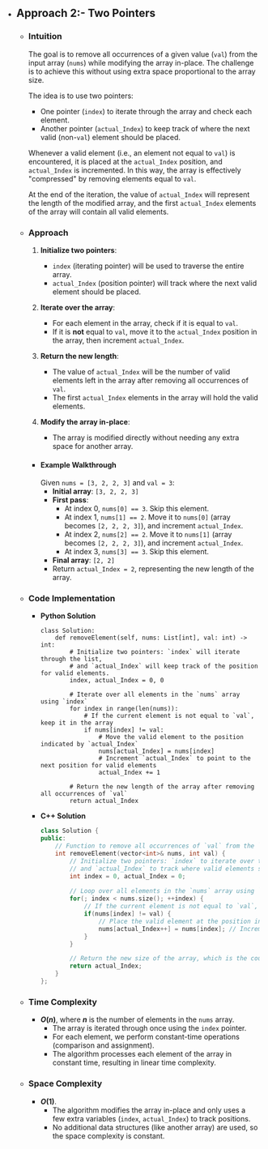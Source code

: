 - ## Approach 2:- Two Pointers
    - ### Intuition
        The goal is to remove all occurrences of a given value (`val`) from the input array (`nums`) while modifying the array in-place. The challenge is to achieve this without using extra space proportional to the array size.

        The idea is to use two pointers:
        - One pointer (`index`) to iterate through the array and check each element.
        - Another pointer (`actual_Index`) to keep track of where the next valid (non-`val`) element should be placed.

        Whenever a valid element (i.e., an element not equal to `val`) is encountered, it is placed at the `actual_Index` position, and `actual_Index` is incremented. In this way, the array is effectively "compressed" by removing elements equal to `val`.

        At the end of the iteration, the value of `actual_Index` will represent the length of the modified array, and the first `actual_Index` elements of the array will contain all valid elements.

    - ### Approach
        1. **Initialize two pointers**:
            - `index` (iterating pointer) will be used to traverse the entire array.
            - `actual_Index` (position pointer) will track where the next valid element should be placed.

        2. **Iterate over the array**:
            - For each element in the array, check if it is equal to `val`.
            - If it is **not** equal to `val`, move it to the `actual_Index` position in the array, then increment `actual_Index`.

        3. **Return the new length**:
            - The value of `actual_Index` will be the number of valid elements left in the array after removing all occurrences of `val`.
            - The first `actual_Index` elements in the array will hold the valid elements.

        4. **Modify the array in-place**:
            - The array is modified directly without needing any extra space for another array.

        - #### Example Walkthrough
            Given `nums = [3, 2, 2, 3]` and `val = 3`:
            - **Initial array**: `[3, 2, 2, 3]`
            - **First pass**:
                - At index 0, `nums[0] == 3`. Skip this element.
                - At index 1, `nums[1] == 2`. Move it to `nums[0]` (array becomes `[2, 2, 2, 3]`), and increment `actual_Index`.
                - At index 2, `nums[2] == 2`. Move it to `nums[1]` (array becomes `[2, 2, 2, 3]`), and increment `actual_Index`.
                - At index 3, `nums[3] == 3`. Skip this element.
            - **Final array**: `[2, 2]`
            - Return `actual_Index = 2`, representing the new length of the array.

    - ### Code Implementation
        - **Python Solution**
            ```python3 []
            class Solution:
                def removeElement(self, nums: List[int], val: int) -> int:
                    # Initialize two pointers: `index` will iterate through the list,
                    # and `actual_Index` will keep track of the position for valid elements.
                    index, actual_Index = 0, 0

                    # Iterate over all elements in the `nums` array using `index`
                    for index in range(len(nums)):
                        # If the current element is not equal to `val`, keep it in the array
                        if nums[index] != val:
                            # Move the valid element to the position indicated by `actual_Index`
                            nums[actual_Index] = nums[index]
                            # Increment `actual_Index` to point to the next position for valid elements
                            actual_Index += 1

                    # Return the new length of the array after removing all occurrences of `val`
                    return actual_Index
            ```
        - **C++ Solution**
            ```cpp []
            class Solution {
            public:
                // Function to remove all occurrences of `val` from the `nums` array
                int removeElement(vector<int>& nums, int val) {
                    // Initialize two pointers: `index` to iterate over the array
                    // and `actual_Index` to track where valid elements should be placed.
                    int index = 0, actual_Index = 0;
                    
                    // Loop over all elements in the `nums` array using `index`
                    for(; index < nums.size(); ++index) {
                        // If the current element is not equal to `val`, we need to keep it
                        if(nums[index] != val) {
                            // Place the valid element at the position indicated by `actual_Index`
                            nums[actual_Index++] = nums[index]; // Increment `actual_Index` after placement
                        }
                    }

                    // Return the new size of the array, which is the count of valid elements
                    return actual_Index;
                }
            };
            ```

    - ### Time Complexity
        - **$O(n)$**, where **$n$** is the number of elements in the `nums` array.
            - The array is iterated through once using the `index` pointer.
            - For each element, we perform constant-time operations (comparison and assignment).
            - The algorithm processes each element of the array in constant time, resulting in linear time complexity.

    - ### Space Complexity
        - **$O(1)$**.
            - The algorithm modifies the array in-place and only uses a few extra variables (`index`, `actual_Index`) to track positions.
            - No additional data structures (like another array) are used, so the space complexity is constant.